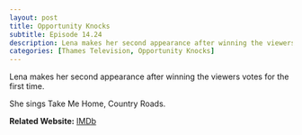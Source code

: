 ```yaml
---
layout: post
title: Opportunity Knocks
subtitle: Episode 14.24
description: Lena makes her second appearance after winning the viewers votes for the first time. She sings Take Me Home, Country Roads.
categories: [Thames Television, Opportunity Knocks]
---
```


Lena makes her second appearance after winning the viewers votes for the first time.

She sings Take Me Home, Country Roads.

**Related Website:**
<span class="post-categories">[IMDb](http://www.imdb.com/title/tt3514688)</span>
